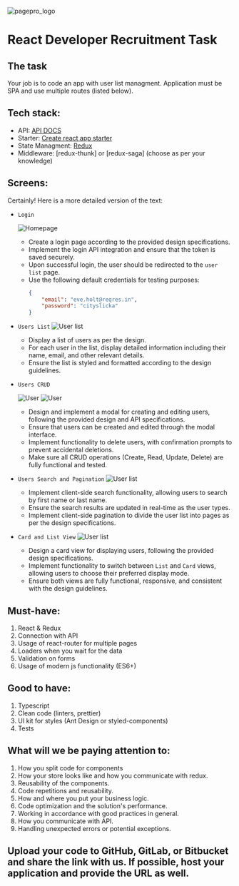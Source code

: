 ![pagepro_logo](https://mallow-tech.com/wp-content/uploads/2020/07/Group-2.png)

# React Developer Recruitment Task

## The task
Your job is to code an app with user list managment. Application must be SPA and use multiple routes (listed below). 

## Tech stack:
* API: [API DOCS](https://reqres.in/)
* Starter: [Create react app starter](https://github.com/facebook/create-react-app)
* State Managment: [Redux](https://github.com/reduxjs/react-redux)
* Middleware: [redux-thunk] or [redux-saga] (choose as per your knowledge)

## Screens:
Certainly! Here is a more detailed version of the text:

* `Login` 

    ![Homepage](img/login.png)
    * Create a login page according to the provided design specifications.
    * Implement the login API integration and ensure that the token is saved securely.
    * Upon successful login, the user should be redirected to the `user list` page.
    * Use the following default credentials for testing purposes:
        ```json
        {
            "email": "eve.holt@reqres.in",
            "password": "cityslicka"
        }
        ```


* `Users List`
    ![User list](img/userList.png)
    * Display a list of users as per the design.
    * For each user in the list, display detailed information including their name, email, and other relevant details.
    * Ensure the list is styled and formatted according to the design guidelines.

      

* `Users CRUD`

    ![User](img/userCreate.png)
    ![User](img/userEdit.png)
    * Design and implement a modal for creating and editing users, following the provided design and API specifications.
    * Ensure that users can be created and edited through the modal interface.
    * Implement functionality to delete users, with confirmation prompts to prevent accidental deletions.
    * Make sure all CRUD operations (Create, Read, Update, Delete) are fully functional and tested.


* `Users Search and Pagination`
    ![User list](img/userSearch.png)
    * Implement client-side search functionality, allowing users to search by first name or last name.
    * Ensure the search results are updated in real-time as the user types.
    * Implement client-side pagination to divide the user list into pages as per the design specifications.


* `Card and List View`
    ![User list](img/userCard.png)
    * Design a card view for displaying users, following the provided design specifications.
    * Implement functionality to switch between `List` and `Card` views, allowing users to choose their preferred display mode.
    * Ensure both views are fully functional, responsive, and consistent with the design guidelines.
      

## Must-have:
1. React &amp; Redux
2. Connection with API
3. Usage of react-router for multiple pages
4. Loaders when you wait for the data
5. Validation on forms
6. Usage of modern js functionality (ES6+)

## Good to have:
1. Typescript
2. Clean code (linters, prettier)
3. UI kit for styles (Ant Design or styled-components)
4. Tests

## What will we be paying attention to:
1. How you split code for components
2. How your store looks like and how you communicate with redux.
3. Reusability of the components.
4. Code repetitions and reusability.
5. How and where you put your business logic.
6. Code optimization and the solution&#39;s performance.
7. Working in accordance with good practices in general.
8. How you communicate with API.
9. Handling unexpected errors or potential exceptions.

## Upload your code to GitHub, GitLab, or Bitbucket and share the link with us. If possible, host your application and provide the URL as well.
